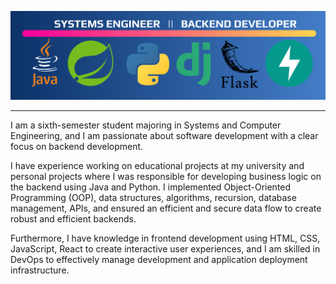 ![](https://github.com/alexandermatamba/logos/blob/main/imagen_1.png)

----------------------------------------------------------------------------------------------------------------------------------------------------------------------

I am a sixth-semester student majoring in Systems and Computer Engineering, and I am passionate about software development with a clear focus on backend development.

I have experience working on educational projects at my university and personal projects where I was responsible for developing business logic on the backend using Java and Python. I implemented Object-Oriented Programming (OOP), data structures, algorithms, recursion, database management, APIs, and ensured an efficient and secure data flow to create robust and efficient backends.

Furthermore, I have knowledge in frontend development using HTML, CSS, JavaScript, React to create interactive user experiences, and I am skilled in DevOps to effectively manage development and application deployment infrastructure.
